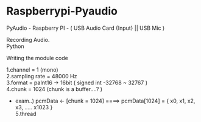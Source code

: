 # Raspberrypi-Pyaudio

PyAudio - Raspberry PI - ( USB Audio Card {Input} || USB Mic ) <br />

Recording Audio. <br />
Python <br />

Writing the module code <br />

1.channel = 1 (mono) <br />
2.sampling rate = 48000 Hz <br />
3.format = paInt16 -> 16bit ( signed int -32768 ~ 32767 ) <br />
4.chunk = 1024 (chunk is a buffer....? ) <br />
* exam..) pcmData <- [chunk = 1024] ====> pcmData[1024] = { x0, x1, x2, x3, ..... x1023 } <br />
5.thread <br />
